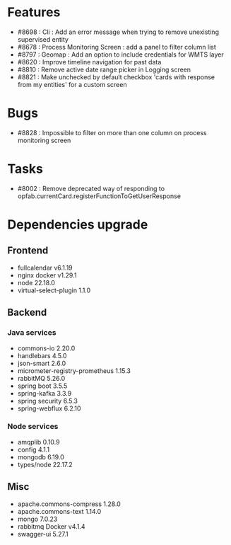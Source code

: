 
# Features

- #8698 : Cli : Add an error message when trying to remove unexisting supervised entity
- #8678 : Process Monitoring Screen : add a panel to filter column list
- #8797 : Geomap : Add an option to include credentials for WMTS layer
- #8620 : Improve timeline navigation for past data
- #8810 : Remove active date range picker in Logging screen
- #8821 : Make unchecked by default checkbox 'cards with response from my entities' for a custom screen


# Bugs

- #8828 : Impossible to filter on more than one column on process monitoring screen


# Tasks

- #8002 : Remove deprecated way of responding to opfab.currentCard.registerFunctionToGetUserResponse

  
# Dependencies upgrade

## Frontend
- fullcalendar v6.1.19
- nginx docker v1.29.1
- node 22.18.0
- virtual-select-plugin 1.1.0

## Backend 


### Java services 

- commons-io 2.20.0
- handlebars 4.5.0
- json-smart 2.6.0
- micrometer-registry-prometheus 1.15.3
- rabbitMQ 5.26.0
- spring boot 3.5.5 
- spring-kafka 3.3.9
- spring security 6.5.3 
- spring-webflux 6.2.10


  
### Node services

- amqplib 0.10.9 
- config 4.1.1
- mongodb 6.19.0 
- types/node 22.17.2

## Misc

- apache.commons-compress 1.28.0
- apache.commons-text 1.14.0
- mongo 7.0.23
- rabbitmq Docker v4.1.4 
- swagger-ui 5.27.1




